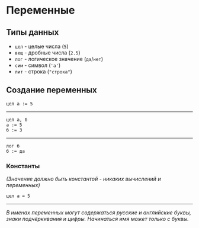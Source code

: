 # Переменные

## Типы данных

 + `цел` - целые числа (`5`)
 + `вещ` - дробные числа (`2.5`)
 + `лог` - логическое значение (`да`/`нет`)
 + `сим` - символ (`'а'`)
 + `лит` - строка (`"строка"`)

## Создание переменных

```1c
цел а := 5
```

---

```1c
цел а, б
а := 5
б := 3
```

---

```1c
лог б
б := да
```

### Константы

*(Значение должно быть константой - никаких вычислений и переменных)*

```1c
цел а = 5
```

---

*В именах переменных могут содержаться русские и английские буквы,
знаки подчёркивания и цифры. Начинаться имя может только с буквы.*
